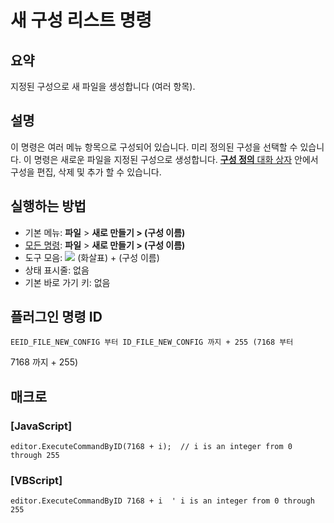 # 새 구성 리스트 명령

## 요약

지정된 구성으로 새 파일을 생성합니다 (여러 항목).

## 설명

이 명령은 여러 메뉴 항목으로 구성되어 있습니다. 미리 정의된 구성을 선택할 수 있습니다. 이 명령은 새로운 파일을 지정된 구성으로 생성합니다. [**구성 정의** 대화 상자](../../dlg/configurations/index) 안에서 구성을 편집, 삭제 및 추가 할 수 있습니다.

## 실행하는 방법

- 기본 메뉴: **파일** \> **새로 만들기 \> (구성 이름)**
- [모든 명령](../tools/all_commands): **파일** \> **새로 만들기 \> (구성 이름)**
- 도구 모음: ![](../../images/filenew..png) (화살표)
\+ (구성 이름)
- 상태 표시줄: 없음
- 기본 바로 가기 키: 없음

## 플러그인 명령 ID

```
EEID_FILE_NEW_CONFIG 부터 ID_FILE_NEW_CONFIG 까지 + 255 (7168 부터
```
7168 까지 + 255)

## 매크로

### \[JavaScript\]

```
editor.ExecuteCommandByID(7168 + i);  // i is an integer from 0
through 255
```

### \[VBScript\]

```
editor.ExecuteCommandByID 7168 + i  ' i is an integer from 0 through 255
```
